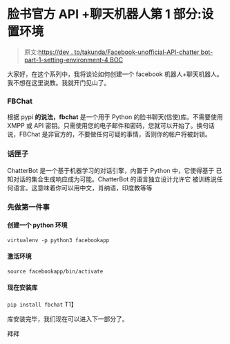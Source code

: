 # 脸书官方 API +聊天机器人第 1 部分:设置环境

> 原文:[https://dev . to/takunda/Facebook-unofficial-API-chatter bot-part-1-setting-environment-4 BOC](https://dev.to/takunda/facebook-unoficial-api-chatterbot-part-1-setting-environment-4boc)

大家好，在这个系列中，我将谈论如何创建一个 facebook 机器人+聊天机器人。我不想在这里说教。我就开门见山了。

### [](#fbchat)FBChat

根据 pypi **的说法，fbchat** 是一个用于 Python 的脸书聊天(信使)库。不需要使用 XMPP 或 API 密钥。只需使用您的电子邮件和密码，您就可以开始了。换句话说，FBChat 是非官方的，不要做任何可疑的事情，否则你的帐户将被封锁。

### [](#chatterbox)话匣子

ChatterBot 是一个基于机器学习的对话引擎，内置于
Python 中，它使得基于
已知对话的集合生成响应成为可能。ChatterBot 的语言独立设计允许它
被训练说任何语言。这意味着你可以用中文，肖纳语，印度教等等

### [](#first-things-first)先做第一件事

#### [](#create-a-python-environment)创建一个 python 环境

`virtualenv -p python3 facebookapp`

#### [](#activate-the-enviroment)激活环境

`source facebookapp/bin/activate`

#### [](#now-install-libraries)现在安装库

`pip install fbchat`
T1】

库安装完毕，我们现在可以进入下一部分了。

拜拜